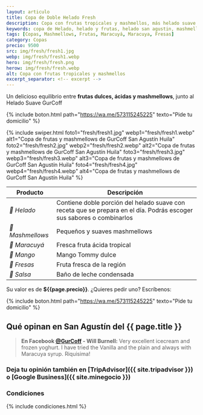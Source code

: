 ```yaml
---
layout: articulo
title: Copa de Doble Helado Fresh
description: Copa con frutas tropicales y mashmellos, más helado suave GurCoff
keywords: copa de Helado, helado y frutas, helado san agustin, mashmellos san agustin, frutas san agustin
tags: [Copas, Mashmellows, Frutas, Maracuyá, Maracuya, Fresas]
category: Copas
precio: 9500
src: img/fresh/fresh1.jpg
webp: img/fresh/fresh1.webp
hero: img/fresh/fresh.png
herow: img/fresh/fresh.webp
alt: Copa con frutas tropicales y mashmellos
excerpt_separator: <!-- excerpt -->
---
```

Un delicioso equilibrio entre **frutas dulces, ácidas y mashmellows**, junto al Helado Suave GurCoff

<!-- excerpt -->

{% include boton.html path="https://wa.me/573115245225" texto="Pide tu domicilio" %}

<!-- Swiper -->
{% include swiper.html foto1="fresh/fresh1.jpg" webp1="fresh/fresh1.webp" alt1="Copa de frutas y mashmellows de GurCoff San Agustín Huila" foto2="fresh/fresh2.jpg" webp2="fresh/fresh2.webp" alt2="Copa de frutas y mashmellows de GurCoff San Agustín Huila" foto3="fresh/fresh3.jpg" webp3="fresh/fresh3.webp" alt3="Copa de frutas y mashmellows de GurCoff San Agustín Huila" foto4="fresh/fresh4.jpg" webp4="fresh/fresh4.webp" alt4="Copa de frutas y mashmellows de GurCoff San Agustín Huila" %}

| Producto | Descripción |
| ----------- | ------ |
| *🍦 Helado* | Contiene doble porción del helado suave con receta que se prepara en el día. Podrás escoger sus sabores o combinarlos |
| *🍡 Mashmellows* | Pequeños y suaves mashmellows |
| *🍋 Maracuyá* | Fresca fruta ácida tropical |
| *🥭 Mango* | Mango Tommy dulce |
| *🍓 Fresas* | Fruta fresca de la región |
| *🍶 Salsa* | Baño de leche condensada |

Su valor es de **${{page.precio}}**. ¿Quieres pedir uno? Escríbenos:

{% include boton.html path="https://wa.me/573115245225" texto="Pide tu domicilio" %}

## Qué opinan en San Agustín del {{ page.title }}

> **En Facebook [@GurCoff]({{site.facebook}}) - Will Burnell:** Very excellent icecream and frozen yoghurt. I have tried the Vanilla and the plain and always with Maracuya syrup. Riquisima!

### Deja tu opinión también en [TripAdvisor]({{ site.tripadvisor }}) o [Google Business]({{ site.minegocio }})

### Condiciones

{% include condiciones.html %}
